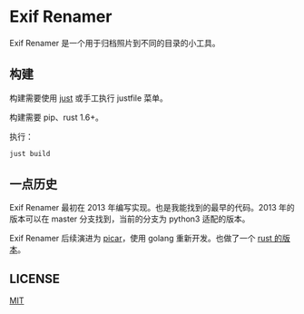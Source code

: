 # Exif Renamer

Exif Renamer 是一个用于归档照片到不同的目录的小工具。

## 构建

构建需要使用 [just] 或手工执行 justfile 菜单。

构建需要 pip、rust 1.6+。

执行：

```sh
just build
```

[just]: https://github.com/casey/just

## 一点历史

Exif Renamer 最初在 2013 年编写实现。也是我能找到的最早的代码。2013 年的版本可以在 master 分支找到，当前的分支为 python3 适配的版本。

Exif Renamer 后续演进为 [picar]，使用 golang 重新开发。也做了一个 [rust 的版本][picar-rs]。

[picar]: https://github.com/yuekcc/picar
[picar-rs]: https://github.com/yuekcc/picar-rs

## LICENSE

[MIT](LICENSE)

